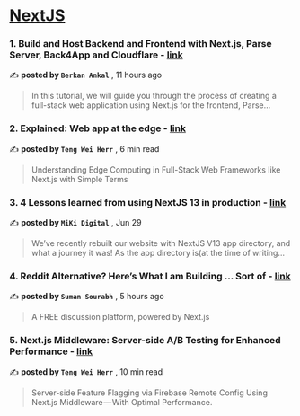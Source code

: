 
<h1><a href=https://medium.com/tag/nextjs/recommended target="_blank" rel="noopener noreferrer">NextJS</a></h1>
<h3>1. Build and Host Backend and Frontend with Next.js, Parse Server, Back4App and Cloudflare - <a href=https://medium.com/@berkan.ankal/build-and-host-backend-and-frontend-with-next-js-parse-server-back4app-and-cloudflare-1f8b1823ebcd?source=tag_recommended_feed---------0-84----------nextjs----------2b8dd419_f0f3_4f56_8d2b_f707624bb2c6------- target="_blank" rel="noopener noreferrer">link</a></h3>

✍️ **posted by `Berkan Ankal`** <date> , 11 hours ago</date>

<blockquote>In this tutorial, we will guide you through the process of creating a full-stack web application using Next.js for the frontend, Parse…</blockquote>

<h3>2. Explained: Web app at the edge - <a href=https://medium.com/gitconnected/explained-web-app-at-the-edge-fb391985a0a5?source=tag_recommended_feed---------1-107----------nextjs----------2b8dd419_f0f3_4f56_8d2b_f707624bb2c6------- target="_blank" rel="noopener noreferrer">link</a></h3>

✍️ **posted by `Teng Wei Herr`** <date> , 6 min read</date>

<blockquote>Understanding Edge Computing in Full-Stack Web Frameworks like Next.js with Simple Terms</blockquote>

<h3>3. 4 Lessons learned from using NextJS 13 in production - <a href=https://medium.com/@miki.digital/4-lessons-learned-from-using-nextjs-13-in-production-3c1176b97d07?source=tag_recommended_feed---------2-85----------nextjs----------2b8dd419_f0f3_4f56_8d2b_f707624bb2c6------- target="_blank" rel="noopener noreferrer">link</a></h3>

✍️ **posted by `MiKi Digital`** <date> , Jun 29</date>

<blockquote>We’ve recently rebuilt our website with NextJS V13 app directory, and what a journey it was! As the app directory is(at the time of writing…</blockquote>

<h3>4. Reddit Alternative? Here’s What I am Building … Sort of - <a href=https://medium.com/@sumsourabh14/reddit-alternative-heres-what-i-am-building-sort-of-2b8044842952?source=tag_recommended_feed---------3-84----------nextjs----------2b8dd419_f0f3_4f56_8d2b_f707624bb2c6------- target="_blank" rel="noopener noreferrer">link</a></h3>

✍️ **posted by `Suman Sourabh`** <date> , 5 hours ago</date>

<blockquote>A FREE discussion platform, powered by Next.js</blockquote>

<h3>5. Next.js Middleware: Server-side A/B Testing for Enhanced Performance - <a href=https://medium.com/gitconnected/next-js-middleware-server-side-a-b-testing-for-enhanced-performance-f13ed0aa0b40?source=tag_recommended_feed---------4-107----------nextjs----------2b8dd419_f0f3_4f56_8d2b_f707624bb2c6------- target="_blank" rel="noopener noreferrer">link</a></h3>

✍️ **posted by `Teng Wei Herr`** <date> , 10 min read</date>

<blockquote>Server-side Feature Flagging via Firebase Remote Config Using Next.js Middleware — With Optimal Performance.</blockquote>


